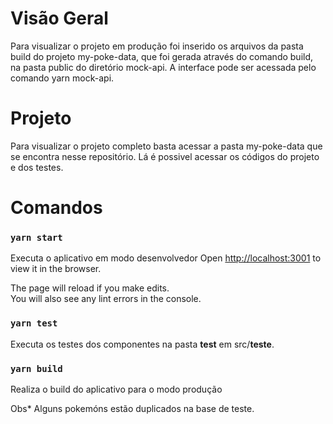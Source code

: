 # Visão Geral
Para visualizar o projeto em produção foi inserido os arquivos da pasta build do projeto my-poke-data, que foi gerada através do comando build, na pasta public do diretório mock-api. 
A interface pode ser acessada pelo comando yarn mock-api.

# Projeto
Para visualizar o projeto completo basta acessar a pasta my-poke-data que se encontra nesse repositório. Lá é possivel acessar os códigos do projeto e dos testes.

# Comandos
### `yarn start`

Executa o aplicativo em modo desenvolvedor
Open [http://localhost:3001](http://localhost:3001) to view it in the browser.

The page will reload if you make edits.\
You will also see any lint errors in the console.

### `yarn test`

Executa os testes dos componentes na pasta __test__ em src/__teste__.

### `yarn build`

Realiza o build do aplicativo para o modo produção

Obs* Alguns pokemóns estão duplicados na base de teste.
